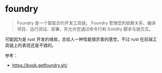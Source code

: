 # foundry

> Foundry 是一个智能合约开发工具链。
Foundry 管理您的依赖关系、编译项目、运行测试、部署，并允许您通过命令行和 Solidity 脚本与链交互。

可能因为是 rust 开发的缘故，总给人一种性能很厉害的感觉，不过 rust 在前端工具链上的表现还是不错的。

参考：
- https://book.getfoundry.sh/